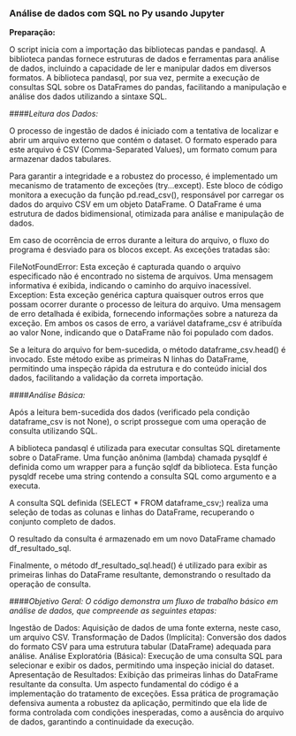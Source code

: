 ### Análise de dados com SQL no Py usando Jupyter

**Preparação:**

O script inicia com a importação das bibliotecas pandas e pandasql. A biblioteca pandas fornece estruturas de dados e ferramentas para análise de dados, incluindo a capacidade de ler e manipular dados em diversos formatos. A biblioteca pandasql, por sua vez, permite a execução de consultas SQL sobre os DataFrames do pandas, facilitando a manipulação e análise dos dados utilizando a sintaxe SQL.

####*Leitura dos Dados:*

O processo de ingestão de dados é iniciado com a tentativa de localizar e abrir um arquivo externo que contém o dataset. O formato esperado para este arquivo é CSV (Comma-Separated Values), um formato comum para armazenar dados tabulares.

Para garantir a integridade e a robustez do processo, é implementado um mecanismo de tratamento de exceções (try...except). Este bloco de código monitora a execução da função pd.read_csv(), responsável por carregar os dados do arquivo CSV em um objeto DataFrame. O DataFrame é uma estrutura de dados bidimensional, otimizada para análise e manipulação de dados.

Em caso de ocorrência de erros durante a leitura do arquivo, o fluxo do programa é desviado para os blocos except. As exceções tratadas são:

FileNotFoundError: Esta exceção é capturada quando o arquivo especificado não é encontrado no sistema de arquivos. Uma mensagem informativa é exibida, indicando o caminho do arquivo inacessível.
Exception: Esta exceção genérica captura quaisquer outros erros que possam ocorrer durante o processo de leitura do arquivo. Uma mensagem de erro detalhada é exibida, fornecendo informações sobre a natureza da exceção.
Em ambos os casos de erro, a variável dataframe_csv é atribuída ao valor None, indicando que o DataFrame não foi populado com dados.

Se a leitura do arquivo for bem-sucedida, o método dataframe_csv.head() é invocado. Este método exibe as primeiras N linhas do DataFrame, permitindo uma inspeção rápida da estrutura e do conteúdo inicial dos dados, facilitando a validação da correta importação.

####*Análise Básica:*

Após a leitura bem-sucedida dos dados (verificado pela condição dataframe_csv is not None), o script prossegue com uma operação de consulta utilizando SQL.

A biblioteca pandasql é utilizada para executar consultas SQL diretamente sobre o DataFrame. Uma função anônima (lambda) chamada pysqldf é definida como um wrapper para a função sqldf da biblioteca. Esta função pysqldf recebe uma string contendo a consulta SQL como argumento e a executa.

A consulta SQL definida (SELECT * FROM dataframe_csv;) realiza uma seleção de todas as colunas e linhas do DataFrame, recuperando o conjunto completo de dados.

O resultado da consulta é armazenado em um novo DataFrame chamado df_resultado_sql.

Finalmente, o método df_resultado_sql.head() é utilizado para exibir as primeiras linhas do DataFrame resultante, demonstrando o resultado da operação de consulta.

####*Objetivo Geral: O código demonstra um fluxo de trabalho básico em análise de dados, que compreende as seguintes etapas:*

Ingestão de Dados: Aquisição de dados de uma fonte externa, neste caso, um arquivo CSV.
Transformação de Dados (Implícita): Conversão dos dados do formato CSV para uma estrutura tabular (DataFrame) adequada para análise.
Análise Exploratória (Básica): Execução de uma consulta SQL para selecionar e exibir os dados, permitindo uma inspeção inicial do dataset.
Apresentação de Resultados: Exibição das primeiras linhas do DataFrame resultante da consulta.
Um aspecto fundamental do código é a implementação do tratamento de exceções. Essa prática de programação defensiva aumenta a robustez da aplicação, permitindo que ela lide de forma controlada com condições inesperadas, como a ausência do arquivo de dados, garantindo a continuidade da execução.
